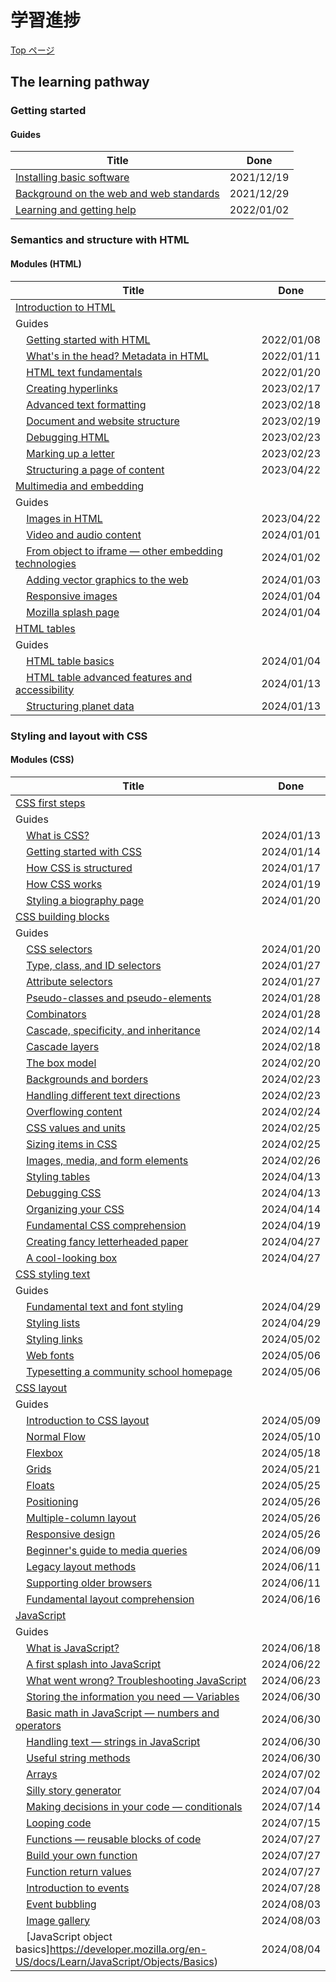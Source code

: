 # 学習進捗

[Top ページ](https://developer.mozilla.org/en-US/docs/Learn/Front-end_web_developer)

## The learning pathway

### Getting started

#### Guides

| Title                                                                                                                                            |    Done    |
| ------------------------------------------------------------------------------------------------------------------------------------------------ | :--------: |
| [Installing basic software](https://developer.mozilla.org/en-US/docs/Learn/Getting_started_with_the_web/Installing_basic_software)               | 2021/12/19 |
| [Background on the web and web standards](https://developer.mozilla.org/en-US/docs/Learn/Getting_started_with_the_web/The_web_and_web_standards) | 2021/12/29 |
| [Learning and getting help](https://developer.mozilla.org/en-US/docs/Learn/Learning_and_getting_help)                                            | 2022/01/02 |

### Semantics and structure with HTML

#### Modules (HTML)

| Title                                                                                                                                                                                     |    Done    |
| ----------------------------------------------------------------------------------------------------------------------------------------------------------------------------------------- | :--------: |
| [Introduction to HTML](https://developer.mozilla.org/en-US/docs/Learn/HTML/Introduction_to_HTML#guides)                                                                                   |            |
| Guides                                                                                                                                                                                    |            |
| &nbsp;&nbsp;&nbsp;&nbsp;[Getting started with HTML](https://developer.mozilla.org/en-US/docs/Learn/HTML/Introduction_to_HTML/Getting_started)                                             | 2022/01/08 |
| &nbsp;&nbsp;&nbsp;&nbsp;[What's in the head? Metadata in HTML](https://developer.mozilla.org/en-US/docs/Learn/HTML/Introduction_to_HTML/The_head_metadata_in_HTML)                        | 2022/01/11 |
| &nbsp;&nbsp;&nbsp;&nbsp;[HTML text fundamentals](https://developer.mozilla.org/en-US/docs/Learn/HTML/Introduction_to_HTML/HTML_text_fundamentals)                                         | 2022/01/20 |
| &nbsp;&nbsp;&nbsp;&nbsp;[Creating hyperlinks](https://developer.mozilla.org/en-US/docs/Learn/HTML/Introduction_to_HTML/Creating_hyperlinks)                                               | 2023/02/17 |
| &nbsp;&nbsp;&nbsp;&nbsp;[Advanced text formatting](https://developer.mozilla.org/en-US/docs/Learn/HTML/Introduction_to_HTML/Advanced_text_formatting)                                     | 2023/02/18 |
| &nbsp;&nbsp;&nbsp;&nbsp;[Document and website structure](https://developer.mozilla.org/en-US/docs/Learn/HTML/Introduction_to_HTML/Document_and_website_structure)                         | 2023/02/19 |
| &nbsp;&nbsp;&nbsp;&nbsp;[Debugging HTML](https://developer.mozilla.org/en-US/docs/Learn/HTML/Introduction_to_HTML/Debugging_HTML)                                                         | 2023/02/23 |
| &nbsp;&nbsp;&nbsp;&nbsp;[Marking up a letter](https://developer.mozilla.org/en-US/docs/Learn/HTML/Introduction_to_HTML/Marking_up_a_letter)                                               | 2023/02/23 |
| &nbsp;&nbsp;&nbsp;&nbsp;[Structuring a page of content](https://developer.mozilla.org/en-US/docs/Learn/HTML/Introduction_to_HTML/Structuring_a_page_of_content)                           | 2023/04/22 |
| [Multimedia and embedding](https://developer.mozilla.org/en-US/docs/Learn/HTML/Multimedia_and_embedding)                                                                                  |            |
| Guides                                                                                                                                                                                    |            |
| &nbsp;&nbsp;&nbsp;&nbsp;[Images in HTML](https://developer.mozilla.org/en-US/docs/Learn/HTML/Multimedia_and_embedding/Images_in_HTML)                                                     | 2023/04/22 |
| &nbsp;&nbsp;&nbsp;&nbsp;[Video and audio content](https://developer.mozilla.org/en-US/docs/Learn/HTML/Multimedia_and_embedding/Video_and_audio_content)                                   | 2024/01/01 |
| &nbsp;&nbsp;&nbsp;&nbsp;[From object to iframe — other embedding technologies](https://developer.mozilla.org/en-US/docs/Learn/HTML/Multimedia_and_embedding/Other_embedding_technologies) | 2024/01/02 |
| &nbsp;&nbsp;&nbsp;&nbsp;[Adding vector graphics to the web](https://developer.mozilla.org/en-US/docs/Learn/HTML/Multimedia_and_embedding/Adding_vector_graphics_to_the_Web)               | 2024/01/03 |
| &nbsp;&nbsp;&nbsp;&nbsp;[Responsive images](https://developer.mozilla.org/en-US/docs/Learn/HTML/Multimedia_and_embedding/Responsive_images)                                               | 2024/01/04 |
| &nbsp;&nbsp;&nbsp;&nbsp;[Mozilla splash page](https://developer.mozilla.org/en-US/docs/Learn/HTML/Multimedia_and_embedding/Mozilla_splash_page)                                           | 2024/01/04 |
| [HTML tables](https://developer.mozilla.org/en-US/docs/Learn/HTML/Tables)                                                                                                                 |            |
| Guides                                                                                                                                                                                    |            |
| &nbsp;&nbsp;&nbsp;&nbsp;[HTML table basics](https://developer.mozilla.org/en-US/docs/Learn/HTML/Tables/Basics#providing_common_styling_to_columns)                                        | 2024/01/04 |
| &nbsp;&nbsp;&nbsp;&nbsp;[HTML table advanced features and accessibility](https://developer.mozilla.org/en-US/docs/Learn/HTML/Tables/Advanced)                                             | 2024/01/13 |
| &nbsp;&nbsp;&nbsp;&nbsp;[Structuring planet data](https://developer.mozilla.org/en-US/docs/Learn/HTML/Tables/Structuring_planet_data)                                                     | 2024/01/13 |

### Styling and layout with CSS

#### Modules (CSS)

| Title                                                                                                                                                                         |    Done    |
| ----------------------------------------------------------------------------------------------------------------------------------------------------------------------------- | :--------: |
| [CSS first steps](https://developer.mozilla.org/en-US/docs/Learn/CSS/First_steps)                                                                                             |            |
| Guides                                                                                                                                                                        |            |
| &nbsp;&nbsp;&nbsp;&nbsp;[What is CSS?](https://developer.mozilla.org/en-US/docs/Learn/CSS/First_steps/What_is_CSS)                                                            | 2024/01/13 |
| &nbsp;&nbsp;&nbsp;&nbsp;[Getting started with CSS](https://developer.mozilla.org/en-US/docs/Learn/CSS/First_steps/Getting_started)                                            | 2024/01/14 |
| &nbsp;&nbsp;&nbsp;&nbsp;[How CSS is structured](https://developer.mozilla.org/en-US/docs/Learn/CSS/First_steps/How_CSS_is_structured)                                         | 2024/01/17 |
| &nbsp;&nbsp;&nbsp;&nbsp;[How CSS works](https://developer.mozilla.org/en-US/docs/Learn/CSS/First_steps/How_CSS_works)                                                         | 2024/01/19 |
| &nbsp;&nbsp;&nbsp;&nbsp;[Styling a biography page](https://developer.mozilla.org/en-US/docs/Learn/CSS/First_steps/Styling_a_biography_page)                                   | 2024/01/20 |
| [CSS building blocks](https://developer.mozilla.org/en-US/docs/Learn/CSS/Building_blocks)                                                                                     |            |
| Guides                                                                                                                                                                        |            |
| &nbsp;&nbsp;&nbsp;&nbsp;[CSS selectors](https://developer.mozilla.org/en-US/docs/Learn/CSS/Building_blocks/Selectors)                                                         | 2024/01/20 |
| &nbsp;&nbsp;&nbsp;&nbsp;[Type, class, and ID selectors](https://developer.mozilla.org/en-US/docs/Learn/CSS/Building_blocks/Selectors/Type_Class_and_ID_Selectors)             | 2024/01/27 |
| &nbsp;&nbsp;&nbsp;&nbsp;[Attribute selectors](https://developer.mozilla.org/en-US/docs/Learn/CSS/Building_blocks/Selectors/Attribute_selectors)                               | 2024/01/27 |
| &nbsp;&nbsp;&nbsp;&nbsp;[Pseudo-classes and pseudo-elements](https://developer.mozilla.org/en-US/docs/Learn/CSS/Building_blocks/Selectors/Pseudo-classes_and_pseudo-elements) | 2024/01/28 |
| &nbsp;&nbsp;&nbsp;&nbsp;[Combinators](https://developer.mozilla.org/en-US/docs/Learn/CSS/Building_blocks/Selectors/Combinators)                                               | 2024/01/28 |
| &nbsp;&nbsp;&nbsp;&nbsp;[Cascade, specificity, and inheritance](https://developer.mozilla.org/en-US/docs/Learn/CSS/Building_blocks/Cascade_and_inheritance)                   | 2024/02/14 |
| &nbsp;&nbsp;&nbsp;&nbsp;[Cascade layers](https://developer.mozilla.org/en-US/docs/Learn/CSS/Building_blocks/Cascade_layers)                                                   | 2024/02/18 |
| &nbsp;&nbsp;&nbsp;&nbsp;[The box model](https://developer.mozilla.org/en-US/docs/Learn/CSS/Building_blocks/The_box_model)                                                     | 2024/02/20 |
| &nbsp;&nbsp;&nbsp;&nbsp;[Backgrounds and borders](https://developer.mozilla.org/en-US/docs/Learn/CSS/Building_blocks/Backgrounds_and_borders)                                 | 2024/02/23 |
| &nbsp;&nbsp;&nbsp;&nbsp;[Handling different text directions](https://developer.mozilla.org/en-US/docs/Learn/CSS/Building_blocks/Handling_different_text_directions)           | 2024/02/23 |
| &nbsp;&nbsp;&nbsp;&nbsp;[Overflowing content](https://developer.mozilla.org/en-US/docs/Learn/CSS/Building_blocks/Overflowing_content)                                         | 2024/02/24 |
| &nbsp;&nbsp;&nbsp;&nbsp;[CSS values and units](https://developer.mozilla.org/en-US/docs/Learn/CSS/Building_blocks/Values_and_units)                                           | 2024/02/25 |
| &nbsp;&nbsp;&nbsp;&nbsp;[Sizing items in CSS](https://developer.mozilla.org/en-US/docs/Learn/CSS/Building_blocks/Sizing_items_in_CSS)                                         | 2024/02/25 |
| &nbsp;&nbsp;&nbsp;&nbsp;[Images, media, and form elements](https://developer.mozilla.org/en-US/docs/Learn/CSS/Building_blocks/Images_media_form_elements)                     | 2024/02/26 |
| &nbsp;&nbsp;&nbsp;&nbsp;[Styling tables](https://developer.mozilla.org/en-US/docs/Learn/CSS/Building_blocks/Styling_tables)                                                   | 2024/04/13 |
| &nbsp;&nbsp;&nbsp;&nbsp;[Debugging CSS](https://developer.mozilla.org/en-US/docs/Learn/CSS/Building_blocks/Debugging_CSS)                                                     | 2024/04/13 |
| &nbsp;&nbsp;&nbsp;&nbsp;[Organizing your CSS](https://developer.mozilla.org/en-US/docs/Learn/CSS/Building_blocks/Organizing)                                                  | 2024/04/14 |
| &nbsp;&nbsp;&nbsp;&nbsp;[Fundamental CSS comprehension](https://developer.mozilla.org/en-US/docs/Learn/CSS/Building_blocks/Fundamental_CSS_comprehension)                     | 2024/04/19 |
| &nbsp;&nbsp;&nbsp;&nbsp;[Creating fancy letterheaded paper](https://developer.mozilla.org/en-US/docs/Learn/CSS/Building_blocks/Creating_fancy_letterheaded_paper)             | 2024/04/27 |
| &nbsp;&nbsp;&nbsp;&nbsp;[A cool-looking box](https://developer.mozilla.org/en-US/docs/Learn/CSS/Building_blocks/A_cool_looking_box)                                           | 2024/04/27 |
| [CSS styling text](https://developer.mozilla.org/en-US/docs/Learn/CSS/Styling_text)                                                                                           |            |
| Guides                                                                                                                                                                        |            |
| &nbsp;&nbsp;&nbsp;&nbsp;[Fundamental text and font styling](https://developer.mozilla.org/en-US/docs/Learn/CSS/Styling_text/Fundamentals)                                     | 2024/04/29 |
| &nbsp;&nbsp;&nbsp;&nbsp;[Styling lists](https://developer.mozilla.org/en-US/docs/Learn/CSS/Styling_text/Styling_lists)                                                        | 2024/04/29 |
| &nbsp;&nbsp;&nbsp;&nbsp;[Styling links](https://developer.mozilla.org/en-US/docs/Learn/CSS/Styling_text/Styling_links)                                                        | 2024/05/02 |
| &nbsp;&nbsp;&nbsp;&nbsp;[Web fonts](https://developer.mozilla.org/en-US/docs/Learn/CSS/Styling_text/Web_fonts)                                                                | 2024/05/06 |
| &nbsp;&nbsp;&nbsp;&nbsp;[Typesetting a community school homepage](https://developer.mozilla.org/en-US/docs/Learn/CSS/Styling_text/Typesetting_a_homepage)                     | 2024/05/06 |
| [CSS layout](https://developer.mozilla.org/en-US/docs/Learn/CSS/CSS_layout)                                                                                                   |            |
| Guides                                                                                                                                                                        |            |
| &nbsp;&nbsp;&nbsp;&nbsp;[Introduction to CSS layout](https://developer.mozilla.org/en-US/docs/Learn/CSS/CSS_layout/Introduction)                                              | 2024/05/09 |
| &nbsp;&nbsp;&nbsp;&nbsp;[Normal Flow](https://developer.mozilla.org/en-US/docs/Learn/CSS/CSS_layout/Normal_Flow)                                                              | 2024/05/10 |
| &nbsp;&nbsp;&nbsp;&nbsp;[Flexbox](https://developer.mozilla.org/en-US/docs/Learn/CSS/CSS_layout/Flexbox)                                                                      | 2024/05/18 |
| &nbsp;&nbsp;&nbsp;&nbsp;[Grids](https://developer.mozilla.org/en-US/docs/Learn/CSS/CSS_layout/Grids)                                                                          | 2024/05/21 |
| &nbsp;&nbsp;&nbsp;&nbsp;[Floats](https://developer.mozilla.org/en-US/docs/Learn/CSS/CSS_layout/Floats)                                                                        | 2024/05/25 |
| &nbsp;&nbsp;&nbsp;&nbsp;[Positioning](https://developer.mozilla.org/en-US/docs/Learn/CSS/CSS_layout/Positioning)                                                              | 2024/05/26 |
| &nbsp;&nbsp;&nbsp;&nbsp;[Multiple-column layout](https://developer.mozilla.org/en-US/docs/Learn/CSS/CSS_layout/Multiple-column_Layout)                                        | 2024/05/26 |
| &nbsp;&nbsp;&nbsp;&nbsp;[Responsive design](https://developer.mozilla.org/en-US/docs/Learn/CSS/CSS_layout/Responsive_Design)                                                  | 2024/05/26 |
| &nbsp;&nbsp;&nbsp;&nbsp;[Beginner's guide to media queries](https://developer.mozilla.org/en-US/docs/Learn/CSS/CSS_layout/Media_queries)                                      | 2024/06/09 |
| &nbsp;&nbsp;&nbsp;&nbsp;[Legacy layout methods](https://developer.mozilla.org/en-US/docs/Learn/CSS/CSS_layout/Legacy_Layout_Methods)                                          | 2024/06/11 |
| &nbsp;&nbsp;&nbsp;&nbsp;[Supporting older browsers](https://developer.mozilla.org/en-US/docs/Learn/CSS/CSS_layout/Supporting_Older_Browsers)                                  | 2024/06/11 |
| &nbsp;&nbsp;&nbsp;&nbsp;[Fundamental layout comprehension](https://developer.mozilla.org/en-US/docs/Learn/CSS/CSS_layout/Fundamental_Layout_Comprehension)                    | 2024/06/16 |
| [JavaScript](https://developer.mozilla.org/en-US/docs/Learn/JavaScript)                                                                                                       |            |
| Guides                                                                                                                                                                        |            |
| &nbsp;&nbsp;&nbsp;&nbsp;[What is JavaScript?](https://developer.mozilla.org/en-US/docs/Learn/JavaScript/First_steps/What_is_JavaScript)                                       | 2024/06/18 |
| &nbsp;&nbsp;&nbsp;&nbsp;[A first splash into JavaScript](https://developer.mozilla.org/en-US/docs/Learn/JavaScript/First_steps/A_first_splash)                                | 2024/06/22 |
| &nbsp;&nbsp;&nbsp;&nbsp;[What went wrong? Troubleshooting JavaScript](https://developer.mozilla.org/en-US/docs/Learn/JavaScript/First_steps/What_went_wrong)                  | 2024/06/23 |
| &nbsp;&nbsp;&nbsp;&nbsp;[Storing the information you need — Variables](https://developer.mozilla.org/en-US/docs/Learn/JavaScript/First_steps/Variables)                       | 2024/06/30 |
| &nbsp;&nbsp;&nbsp;&nbsp;[Basic math in JavaScript — numbers and operators](https://developer.mozilla.org/en-US/docs/Learn/JavaScript/First_steps/Math)                        | 2024/06/30 |
| &nbsp;&nbsp;&nbsp;&nbsp;[Handling text — strings in JavaScript](https://developer.mozilla.org/en-US/docs/Learn/JavaScript/First_steps/Strings)                                | 2024/06/30 |
| &nbsp;&nbsp;&nbsp;&nbsp;[Useful string methods](https://developer.mozilla.org/en-US/docs/Learn/JavaScript/First_steps/Useful_string_methods)                                  | 2024/06/30 |
| &nbsp;&nbsp;&nbsp;&nbsp;[Arrays](https://developer.mozilla.org/en-US/docs/Learn/JavaScript/First_steps/Arrays)                                                                | 2024/07/02 |
| &nbsp;&nbsp;&nbsp;&nbsp;[Silly story generator](https://developer.mozilla.org/en-US/docs/Learn/JavaScript/First_steps/Silly_story_generator)                                  | 2024/07/04 |
| &nbsp;&nbsp;&nbsp;&nbsp;[Making decisions in your code — conditionals](https://developer.mozilla.org/en-US/docs/Learn/JavaScript/Building_blocks/conditionals)                | 2024/07/14 |
| &nbsp;&nbsp;&nbsp;&nbsp;[Looping code](https://developer.mozilla.org/en-US/docs/Learn/JavaScript/Building_blocks/Looping_code)                                                | 2024/07/15 |
| &nbsp;&nbsp;&nbsp;&nbsp;[Functions — reusable blocks of code](https://developer.mozilla.org/en-US/docs/Learn/JavaScript/Building_blocks/Functions)                            | 2024/07/27 |
| &nbsp;&nbsp;&nbsp;&nbsp;[Build your own function](https://developer.mozilla.org/en-US/docs/Learn/JavaScript/Building_blocks/Build_your_own_function)                          | 2024/07/27 |
| &nbsp;&nbsp;&nbsp;&nbsp;[Function return values](https://developer.mozilla.org/en-US/docs/Learn/JavaScript/Building_blocks/Return_values)                                     | 2024/07/27 |
| &nbsp;&nbsp;&nbsp;&nbsp;[Introduction to events](https://developer.mozilla.org/en-US/docs/Learn/JavaScript/Building_blocks/Events)                                            | 2024/07/28 |
| &nbsp;&nbsp;&nbsp;&nbsp;[Event bubbling](https://developer.mozilla.org/en-US/docs/Learn/JavaScript/Building_blocks/Event_bubbling)                                            | 2024/08/03 |
| &nbsp;&nbsp;&nbsp;&nbsp;[Image gallery](https://developer.mozilla.org/en-US/docs/Learn/JavaScript/Building_blocks/Image_gallery)                                              | 2024/08/03 |
| &nbsp;&nbsp;&nbsp;&nbsp;[JavaScript object basics]https://developer.mozilla.org/en-US/docs/Learn/JavaScript/Objects/Basics)                                                   | 2024/08/04 |
